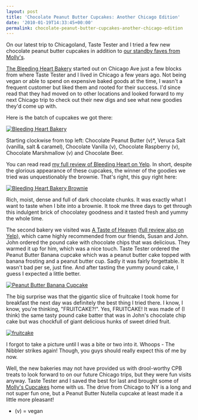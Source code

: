 ```yaml
---
layout: post
title: 'Chocolate Peanut Butter Cupcakes: Another Chicago Edition'
date: '2010-01-19T14:33:45+00:00'
permalink: chocolate-peanut-butter-cupcakes-another-chicago-edition
---
```

On our latest trip to Chicagoland, Taste Tester and I tried a few new chocolate peanut butter cupcakes in addition to <a href="http://www.cpbgallery.com/2009/06/01/i-♥-chicago/">our standby faves from Molly's</a>.

<a href="http://www.thebleedingheartbakery.com/">The Bleeding Heart Bakery</a> started out on Chicago Ave just a few blocks from where Taste Tester and I lived in Chicago a few years ago. Not being vegan or able to spend on expensive baked goods at the time, I wasn't a frequent customer but liked them and rooted for their success. I'd since read that they had moved on to other locations and looked forward to my next Chicago trip to check out their new digs and see what new goodies they'd come up with.

Here is the batch of cupcakes we got there:

<a href="http://www.flickr.com/photos/kstar810/4276737513/"><img src="http://farm5.static.flickr.com/4059/4276737513_b1300dd1a8.jpg" alt="Bleeding Heart Bakery" /></a>

Starting clockwise from top left: Chocolate Peanut Butter (v)*, Veruca Salt (vanilla, salt & caramel), Chocolate Vanilla (v), Chocolate Raspberry (v), Chocolate Marshmallow (v) and Chocolate Beer. 

You can read read <a href="http://www.yelp.com/biz/the-bleeding-heart-bakery-chicago#hrid:v6QGG-aFD947NGLTuw4r7A">my full review of Bleeding Heart on Yelp</a>. In short, despite the glorious appearance of these cupcakes, the winner of the goodies we tried was unquestionably the brownie. That's right, this guy right here:

<a href="http://www.flickr.com/photos/kstar810/4277483026/in/photostream/"><img src="http://farm5.static.flickr.com/4015/4277483026_b3411e3659.jpg" alt="Bleeding Heart Bakery Brownie" /></a>

Rich, moist, dense and full of dark chocolate chunks. It was exactly what I want to taste when I bite into a brownie. It took me three days to get through this indulgent brick of chocolatey goodness and it tasted fresh and yummy the whole time.

The second bakery we visited was <a href="http://www.yelp.com/biz/a-taste-of-heaven-chicago">A Taste of Heaven</a> (<a href="http://www.yelp.com/biz/a-taste-of-heaven-chicago#hrid:vwbB1GSgQkWfPdUyxeaang">full review also on Yelp</a>), which came highly recommended from our friends, Susan and John. John ordered the pound cake with chocolate chips that was delicious. They warmed it up for him, which was a nice touch. Taste Tester ordered the Peanut Butter Banana cupcake which was a peanut butter cake topped with banana frosting and a peanut butter cup. Sadly it was fairly forgettable. It wasn't bad per se, just fine. And after tasting the yummy pound cake, I guess I expected a little better. 

<a href="http://www.flickr.com/photos/kstar810/4276736145/in/photostream/"><img src="http://farm5.static.flickr.com/4070/4276736145_657fdf3fe2.jpg" alt="Peanut Butter Banana Cupcake" /></a>

The big surprise was that the gigantic slice of fruitcake I took home for breakfast the next day was definitely the best thing I tried there. I know, I know, you're thinking, "FRUITCAKE?!". Yes, FRUITCAKE! It was made of (I think) the same tasty pound cake batter that was in John's chocolate chip cake but was chockfull of giant delicious hunks of sweet dried fruit.

<a href="http://www.flickr.com/photos/kstar810/4277481580/in/photostream/"><img src="http://farm3.static.flickr.com/2710/4277481580_f01661e1d5.jpg" alt="fruitcake" /></a>

I forgot to take a picture until I was a bite or two into it. Whoops - The Nibbler strikes again! Though, you guys should really expect this of me by now.

Well, the new bakeries may not have provided us with drool-worthy CPB treats to look forward to on our future Chicago trips, but they were fun visits anyway. Taste Tester and I saved the best for last and brought some of <a href="http://www.mollyscupcakes.com/home.php">Molly's Cupcakes</a> home with us. The drive from Chicago to NY is a long and not super fun one, but a Peanut Butter Nutella cupcake at least made it a little more pleasant!

* (v) = vegan
